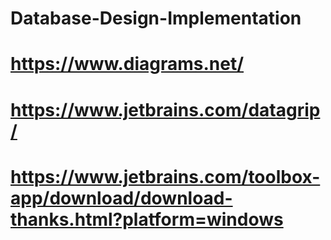 # Database-Design-Implementation

# https://www.diagrams.net/

# https://www.jetbrains.com/datagrip/

# https://www.jetbrains.com/toolbox-app/download/download-thanks.html?platform=windows
